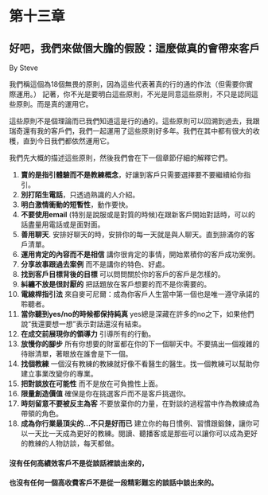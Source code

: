 # 第十三章

## 好吧，我們來做個大膽的假設：這麼做真的會帶來客戶

By Steve

我們稱這個為18個無畏的原則，因為這些代表著真的行的通的作法（但需要你實際運用。） 記著，你不光是要明白這些原則，不光是同意這些原則，不只是認同這些原則。而是真的運用它。

這些原則不是個理論而已我們知道這是行的通的。這些原則可以回溯到過去，我跟瑞奇還有我的客戶們，我們一起運用了這些原則好多年。我們在其中都有很大的收穫，直到今日我們都依然運用它。

我們先大概的描述這些原則，然後我們會在下一個章節仔細的解釋它們。

1. **賣的是指引體驗而不是教練概念**，好讓到客戶只需要選擇要不要繼續給你指引。
2. **別打陌生電話**，只透過熟識的人介紹。
3. **明白激情衝動的短暫性**，動作要快。
4. **不要使用email** (特別是說服或是對質的時候)在跟新客戶開始對話時，可以的話盡量用電話或是面對面。
5. **善用聊天**. 安排好聊天的時，安排你的每一天就是與人聊天。直到排滿你的客戶清單。
6. **運用肯定的內容而不是相信** 講你很肯定的事情，開始累積你的客戶成功案例。
7. **分享故事跟過去案例** 而不是講你的特色、好處。
8. **找到客戶目標背後的目標** 可以問問關於你的客戶的客戶是怎樣的。
9. **糾纏不放是很討厭的** 把話題放在客戶想要的而不是你需要的。
10. **電線桿指引法** 來自麥可尼爾：成為你客戶人生當中第一個也是唯一遵守承諾的聆聽者。
11. **當你聽到yes/no的時候都保持純真** yes總是深藏在許多的no之下，如果他們說“我還要想一想”表示對話還沒有結束。
12. **在成交前展現你的領導力** 引導所有的行動。
13. **放慢你的腳步** 所有你想要的財富都在你的下一個聊天中。不要搞出一個複雜的待辦清單，著眼放在誰會是下一個。
14. **找個教練** 一個沒有教練的教練就好像不看醫生的醫生。找一個教練可以幫助你建立事業改變你的專業。
15. **把對談放在可能性** 而不是放在可負擔性上面。
16. **限量創造價值** 確保是你在挑選客戶而不是客戶挑選你。
17. **時刻留意不要被反主為客** 不要放棄你的力量，在對談的過程當中作為教練成為帶領的角色。
18. **成為你行業最頂尖的...不只是好而已** 建立你的每日慣例、習慣跟鍛鍊，讓你可以一天比一天成為更好的教練。閱讀、聽播客或是那些可以讓你可以成為更好的教練的人物訪談，每天都做。

#### 沒有任何高績效客戶不是從談話裡談出來的，

#### 也沒有任何一個高收費客戶不是從一段精彩難忘的談話中談出來的。
